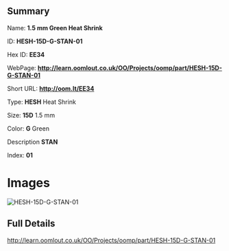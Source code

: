 

## Summary
 
Name: __1.5 mm Green Heat Shrink__

ID: __HESH-15D-G-STAN-01__

Hex ID: __EE34__

WebPage: __http://learn.oomlout.co.uk/OO/Projects/oomp/part/HESH-15D-G-STAN-01__

Short URL: __http://oom.lt/EE34__


Type: __HESH__ Heat Shrink 

Size: __15D__ 1.5 mm 

Color: __G__ Green 

Description __STAN__  

Index: __01__


 # Images
![HESH-15D-G-STAN-01](http://oomlout.com/oomp-gen/parts/HESH-15D-G-STAN-01/HESH-15D-G-STAN-01_420.jpg)



 ## Full Details

 http://learn.oomlout.co.uk/OO/Projects/oomp/part/HESH-15D-G-STAN-01















